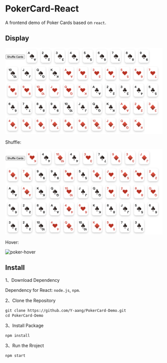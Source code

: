 # PokerCard-React

A frontend demo of Poker Cards based on `react`.

## Display

![poker](./src/assets/poker.png)

Shuffle:

![poker-shuffle](./src/assets/poker_shuffle.png)

Hover:

![poker-hover](./src/assets/poker_hover.gif)

## Install

1、Download Dependency

Dependency for React: `node.js`, `npm`.

2、Clone the Repository

```shell
git clone https://github.com/Y-aang/PokerCard-Demo.git
cd PokerCard-Demo
```

3、Install Package

```shell
npm install
```

3、Run the Rroject

```shell
npm start
```

